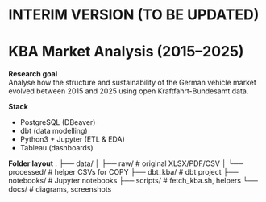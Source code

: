 # INTERIM VERSION (TO BE UPDATED)

# KBA Market Analysis (2015–2025)

**Research goal**  
Analyse how the structure and sustainability of the German vehicle market evolved between 2015 and 2025 using open Kraftfahrt-Bundesamt data.

**Stack**  
- PostgreSQL (DBeaver)
- dbt (data modelling)
- Python3 + Jupyter (ETL & EDA)
- Tableau (dashboards)

**Folder layout**
.
├── data/
│   ├── raw/          # original XLSX/PDF/CSV
│   └── processed/    # helper CSVs for COPY
├── dbt_kba/          # dbt project
├── notebooks/        # Jupyter notebooks
├── scripts/          # fetch_kba.sh, helpers
└── docs/             # diagrams, screenshots
